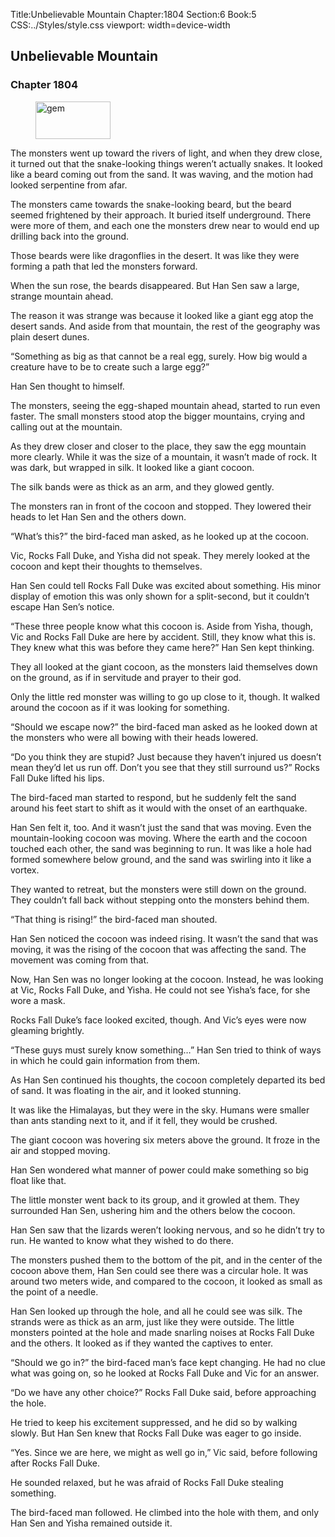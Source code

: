 Title:Unbelievable Mountain 
Chapter:1804 
Section:6 
Book:5 
CSS:../Styles/style.css 
viewport: width=device-width
  
## Unbelievable Mountain
### Chapter 1804 
<figure>
	<img src="../Images/gem.gif" alt="gem" id="gem" width="120" height="60" />
</figure>
  

  
  The monsters went up toward the rivers of light, and when they drew close, it turned out that the snake-looking things weren’t actually snakes. It looked like a beard coming out from the sand. It was waving, and the motion had looked serpentine from afar.

The monsters came towards the snake-looking beard, but the beard seemed frightened by their approach. It buried itself underground. There were more of them, and each one the monsters drew near to would end up drilling back into the ground.

Those beards were like dragonflies in the desert. It was like they were forming a path that led the monsters forward.

When the sun rose, the beards disappeared. But Han Sen saw a large, strange mountain ahead.

The reason it was strange was because it looked like a giant egg atop the desert sands. And aside from that mountain, the rest of the geography was plain desert dunes.

“Something as big as that cannot be a real egg, surely. How big would a creature have to be to create such a large egg?”

Han Sen thought to himself.

The monsters, seeing the egg-shaped mountain ahead, started to run even faster. The small monsters stood atop the bigger mountains, crying and calling out at the mountain.

As they drew closer and closer to the place, they saw the egg mountain more clearly. While it was the size of a mountain, it wasn’t made of rock. It was dark, but wrapped in silk. It looked like a giant cocoon.

The silk bands were as thick as an arm, and they glowed gently.

The monsters ran in front of the cocoon and stopped. They lowered their heads to let Han Sen and the others down.

“What’s this?” the bird-faced man asked, as he looked up at the cocoon.

Vic, Rocks Fall Duke, and Yisha did not speak. They merely looked at the cocoon and kept their thoughts to themselves.

Han Sen could tell Rocks Fall Duke was excited about something. His minor display of emotion this was only shown for a split-second, but it couldn’t escape Han Sen’s notice.

“These three people know what this cocoon is. Aside from Yisha, though, Vic and Rocks Fall Duke are here by accident. Still, they know what this is. They knew what this was before they came here?” Han Sen kept thinking.

They all looked at the giant cocoon, as the monsters laid themselves down on the ground, as if in servitude and prayer to their god.

Only the little red monster was willing to go up close to it, though. It walked around the cocoon as if it was looking for something.

“Should we escape now?” the bird-faced man asked as he looked down at the monsters who were all bowing with their heads lowered.

“Do you think they are stupid? Just because they haven’t injured us doesn’t mean they’d let us run off. Don’t you see that they still surround us?” Rocks Fall Duke lifted his lips.

The bird-faced man started to respond, but he suddenly felt the sand around his feet start to shift as it would with the onset of an earthquake.

Han Sen felt it, too. And it wasn’t just the sand that was moving. Even the mountain-looking cocoon was moving. Where the earth and the cocoon touched each other, the sand was beginning to run. It was like a hole had formed somewhere below ground, and the sand was swirling into it like a vortex.

They wanted to retreat, but the monsters were still down on the ground. They couldn’t fall back without stepping onto the monsters behind them.

“That thing is rising!” the bird-faced man shouted.

Han Sen noticed the cocoon was indeed rising. It wasn’t the sand that was moving, it was the rising of the cocoon that was affecting the sand. The movement was coming from that.

Now, Han Sen was no longer looking at the cocoon. Instead, he was looking at Vic, Rocks Fall Duke, and Yisha. He could not see Yisha’s face, for she wore a mask.

Rocks Fall Duke’s face looked excited, though. And Vic’s eyes were now gleaming brightly.

“These guys must surely know something…” Han Sen tried to think of ways in which he could gain information from them.

As Han Sen continued his thoughts, the cocoon completely departed its bed of sand. It was floating in the air, and it looked stunning.

It was like the Himalayas, but they were in the sky. Humans were smaller than ants standing next to it, and if it fell, they would be crushed.

The giant cocoon was hovering six meters above the ground. It froze in the air and stopped moving.

Han Sen wondered what manner of power could make something so big float like that.

The little monster went back to its group, and it growled at them. They surrounded Han Sen, ushering him and the others below the cocoon.

Han Sen saw that the lizards weren’t looking nervous, and so he didn’t try to run. He wanted to know what they wished to do there.

The monsters pushed them to the bottom of the pit, and in the center of the cocoon above them, Han Sen could see there was a circular hole. It was around two meters wide, and compared to the cocoon, it looked as small as the point of a needle.

Han Sen looked up through the hole, and all he could see was silk. The strands were as thick as an arm, just like they were outside. The little monsters pointed at the hole and made snarling noises at Rocks Fall Duke and the others. It looked as if they wanted the captives to enter.

“Should we go in?” the bird-faced man’s face kept changing. He had no clue what was going on, so he looked at Rocks Fall Duke and Vic for an answer.

“Do we have any other choice?” Rocks Fall Duke said, before approaching the hole.

He tried to keep his excitement suppressed, and he did so by walking slowly. But Han Sen knew that Rocks Fall Duke was eager to go inside.

“Yes. Since we are here, we might as well go in,” Vic said, before following after Rocks Fall Duke.

He sounded relaxed, but he was afraid of Rocks Fall Duke stealing something.

The bird-faced man followed. He climbed into the hole with them, and only Han Sen and Yisha remained outside it.
